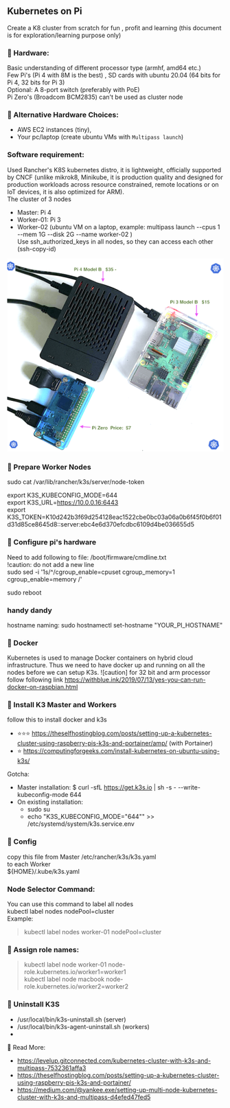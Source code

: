 ## Kubernetes on Pi  

Create a K8 cluster from scratch for fun , profit and learning (this document is for exploration/learning purpose only)  

### 🏐 Hardware:  
  Basic understanding of different processor type (armhf, amd64 etc.)  
  Few Pi's (Pi 4 with 8M is the best) , SD cards with ubuntu 20.04 (64 bits for Pi 4, 32 bits for Pi 3)  
  Optional: A 8-port switch (preferably with PoE)  
  Pi Zero's (Broadcom BCM2835) can't be used as cluster node  
  
### 🏐 Alternative Hardware Choices: 
  - AWS EC2 instances (tiny), 
  - Your pc/laptop (create ubuntu VMs with `Multipass launch`)  

### Software requirement:  
Used Rancher's K8S kubernetes distro, it is lightweight, officially supported by CNCF (unlike mikrok8, Minikube, it is production quality and designed for production workloads across resource constrained, remote locations or on IoT devices, it is also optimized for ARM).  
The cluster of 3 nodes  
- Master: Pi 4  
- Worker-01: Pi 3  
- Worker-02 (ubuntu VM on a laptop, example: multipass launch --cpus 1 --mem 1G --disk 2G --name worker-02 )  
  Use ssh_authorized_keys in all nodes, so they can access each other (ssh-copy-id)  
   


![pi-cluster](https://github.com/ObjectMatrix/k3sonpi/blob/main/piKube.png)

### 🏐 Prepare Worker Nodes  
sudo cat /var/lib/rancher/k3s/server/node-token  

export K3S_KUBECONFIG_MODE=644  
export K3S_URL=https://10.0.0.16:6443  
export K3S_TOKEN=K10d242b3f69d254128eac1522cbe0bc03a06a0b6f45f0b6f01d31d85ce8645d8::server:ebc4e6d370efcdbc6109d4be036655d5  


### 🏐 Configure pi's hardware  
Need to add following to file: /boot/firmware/cmdline.txt    
!caution: do not add a new line  
sudo sed -i '1s/^/cgroup_enable=cpuset cgroup_memory=1 cgroup_enable=memory /'    

sudo reboot  
  
### handy dandy
hostname naming:
sudo hostnamectl set-hostname "YOUR_PI_HOSTNAME"  

### 🏐 Docker  
Kubernetes is used to manage Docker containers on hybrid cloud infrastructure. Thus we need to have docker up and running on all the nodes before we can setup K3s. ![caution] for 32 bit and arm processor follow following link
https://withblue.ink/2019/07/13/yes-you-can-run-docker-on-raspbian.html


###  🏐 Install K3 Master and Workers  
follow this to install docker and k3s  

- ⭐⭐⭐ https://theselfhostingblog.com/posts/setting-up-a-kubernetes-cluster-using-raspberry-pis-k3s-and-portainer/amp/   (with Portainer)
- ⭐  https://computingforgeeks.com/install-kubernetes-on-ubuntu-using-k3s/  
  
Gotcha:  
  - Master installation: $ curl -sfL https://get.k3s.io | sh -s - --write-kubeconfig-mode 644
  - On existing installation:  
       - sudo su   
       - echo "K3S_KUBECONFIG_MODE=\"644\"" >> /etc/systemd/system/k3s.service.env  


###  🏐 Config
copy this file from Master
/etc/rancher/k3s/k3s.yaml   
to each Worker  
${HOME}/.kube/k3s.yaml  
### Node Selector Command:  
You can use this command to label all nodes  
kubectl label nodes <your node name> nodePool=cluster  
  Example:  
>  kubectl label nodes worker-01 nodePool=cluster
  
### 🏐 Assign role names:
  > kubectl label node worker-01 node-role.kubernetes.io/worker1=worker1   
  > kubectl label node macbook node-role.kubernetes.io/worker2=worker2   
  
###  🏐  Uninstall K3S  
 - /usr/local/bin/k3s-uninstall.sh   (server)
 - /usr/local/bin/k3s-agent-uninstall.sh (workers)
 - 

 🏐  Read More:  
  - https://levelup.gitconnected.com/kubernetes-cluster-with-k3s-and-multipass-7532361affa3  
  - https://theselfhostingblog.com/posts/setting-up-a-kubernetes-cluster-using-raspberry-pis-k3s-and-portainer/   
  - https://medium.com/@yankee.exe/setting-up-multi-node-kubernetes-cluster-with-k3s-and-multipass-d4efed47fed5  

